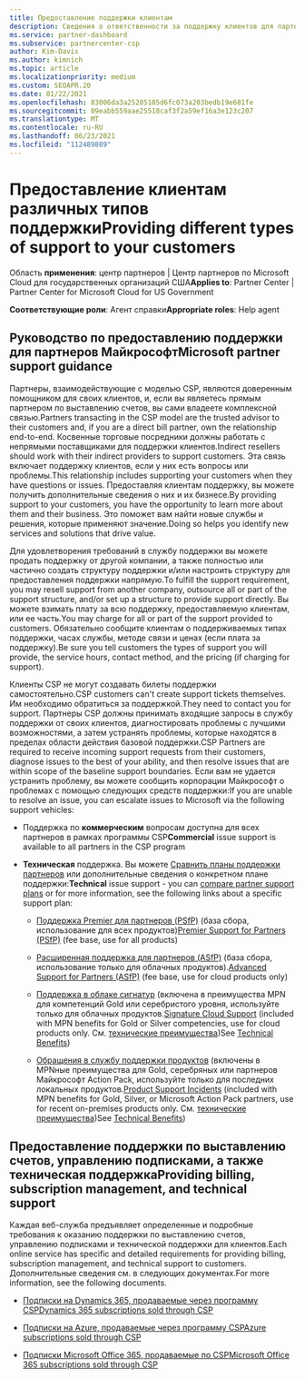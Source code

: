 ```yaml
---
title: Предоставление поддержки клиентам
description: Сведения о ответственности за поддержку клиентов для партнеров в программе CSP. Рассматривается поддержка выставления счетов, управления подписками и технических проблем.
ms.service: partner-dashboard
ms.subservice: partnercenter-csp
author: Kim-Davis
ms.author: kimnich
ms.topic: article
ms.localizationpriority: medium
ms.custom: SEOAPR.20
ms.date: 01/22/2021
ms.openlocfilehash: 83006da3a25285105d6fc073a203bedb19e681fe
ms.sourcegitcommit: 09eabb559aae25518caf3f2a59ef16a3e123c207
ms.translationtype: MT
ms.contentlocale: ru-RU
ms.lasthandoff: 06/23/2021
ms.locfileid: "112489889"
---
```

# <a name="providing-different-types-of-support-to-your-customers"></a><span data-ttu-id="261a1-104">Предоставление клиентам различных типов поддержки</span><span class="sxs-lookup"><span data-stu-id="261a1-104">Providing different types of support to your customers</span></span>

<span data-ttu-id="261a1-105">Область **применения**: центр партнеров | Центр партнеров по Microsoft Cloud для государственных организаций США</span><span class="sxs-lookup"><span data-stu-id="261a1-105">**Applies to**: Partner Center | Partner Center for Microsoft Cloud for US Government</span></span>

<span data-ttu-id="261a1-106">**Соответствующие роли**: Агент справки</span><span class="sxs-lookup"><span data-stu-id="261a1-106">**Appropriate roles**: Help agent</span></span>

## <a name="microsoft-partner-support-guidance"></a><span data-ttu-id="261a1-107">Руководство по предоставлению поддержки для партнеров Майкрософт</span><span class="sxs-lookup"><span data-stu-id="261a1-107">Microsoft partner support guidance</span></span>

<span data-ttu-id="261a1-108">Партнеры, взаимодействующие с моделью CSP, являются доверенным помощником для своих клиентов, и, если вы являетесь прямым партнером по выставлению счетов, вы сами владеете комплексной связью.</span><span class="sxs-lookup"><span data-stu-id="261a1-108">Partners transacting in the CSP model are the trusted advisor to their customers and, if you are a direct bill partner, own the relationship end-to-end.</span></span> <span data-ttu-id="261a1-109">Косвенные торговые посредники должны работать с непрямыми поставщиками для поддержки клиентов.</span><span class="sxs-lookup"><span data-stu-id="261a1-109">Indirect resellers should work with their indirect providers to support customers.</span></span> <span data-ttu-id="261a1-110">Эта связь включает поддержку клиентов, если у них есть вопросы или проблемы.</span><span class="sxs-lookup"><span data-stu-id="261a1-110">This relationship includes supporting your customers when they have questions or issues.</span></span> <span data-ttu-id="261a1-111">Предоставляя клиентам поддержку, вы можете получить дополнительные сведения о них и их бизнесе.</span><span class="sxs-lookup"><span data-stu-id="261a1-111">By providing support to your customers, you have the opportunity to learn more about them and their business.</span></span> <span data-ttu-id="261a1-112">Это поможет вам найти новые службы и решения, которые применяют значение.</span><span class="sxs-lookup"><span data-stu-id="261a1-112">Doing so helps you identify new services and solutions that drive value.</span></span>

<span data-ttu-id="261a1-113">Для удовлетворения требований в службу поддержки вы можете продать поддержку от другой компании, а также полностью или частично создать структуру поддержки и/или настроить структуру для предоставления поддержки напрямую.</span><span class="sxs-lookup"><span data-stu-id="261a1-113">To fulfill the support requirement, you may resell support from another company, outsource all or part of the support structure, and/or set up a structure to provide support directly.</span></span> <span data-ttu-id="261a1-114">Вы можете взимать плату за всю поддержку, предоставляемую клиентам, или ее часть.</span><span class="sxs-lookup"><span data-stu-id="261a1-114">You may charge for all or part of the support provided to customers.</span></span> <span data-ttu-id="261a1-115">Обязательно сообщите клиентам о поддерживаемых типах поддержки, часах службы, методе связи и ценах (если плата за поддержку).</span><span class="sxs-lookup"><span data-stu-id="261a1-115">Be sure you tell customers the types of support you will provide, the service hours, contact method, and the pricing (if charging for support).</span></span>

<span data-ttu-id="261a1-116">Клиенты CSP не могут создавать билеты поддержки самостоятельно.</span><span class="sxs-lookup"><span data-stu-id="261a1-116">CSP customers can't create support tickets themselves.</span></span> <span data-ttu-id="261a1-117">Им необходимо обратиться за поддержкой.</span><span class="sxs-lookup"><span data-stu-id="261a1-117">They need to contact you for support.</span></span> <span data-ttu-id="261a1-118">Партнеры CSP должны принимать входящие запросы в службу поддержки от своих клиентов, диагностировать проблемы с лучшими возможностями, а затем устранять проблемы, которые находятся в пределах области действия базовой поддержки.</span><span class="sxs-lookup"><span data-stu-id="261a1-118">CSP Partners are required to receive incoming support requests from their customers, diagnose issues to the best of your ability, and then resolve issues that are within scope of the baseline support boundaries.</span></span> <span data-ttu-id="261a1-119">Если вам не удается устранить проблему, вы можете сообщить корпорации Майкрософт о проблемах с помощью следующих средств поддержки:</span><span class="sxs-lookup"><span data-stu-id="261a1-119">If you are unable to resolve an issue, you can escalate issues to Microsoft via the following support vehicles:</span></span>

- <span data-ttu-id="261a1-120">Поддержка по **коммерческим** вопросам доступна для всех партнеров в рамках программы CSP</span><span class="sxs-lookup"><span data-stu-id="261a1-120">**Commercial** issue support is available to all partners in the CSP program</span></span>

- <span data-ttu-id="261a1-121">**Техническая** поддержка. Вы можете [Сравнить планы поддержки партнеров](https://partner.microsoft.com/support/partnersupport) или дополнительные сведения о конкретном плане поддержки:</span><span class="sxs-lookup"><span data-stu-id="261a1-121">**Technical** issue support - you can [compare partner support plans](https://partner.microsoft.com/support/partnersupport) or for more information, see the following links  about a specific support plan:</span></span>

  - <span data-ttu-id="261a1-122">[Поддержка Premier для партнеров (PSfP)](https://partner.microsoft.com/support/microsoft-services-premier-support) (база сбора, использование для всех продуктов)</span><span class="sxs-lookup"><span data-stu-id="261a1-122">[Premier Support for Partners (PSfP)](https://partner.microsoft.com/support/microsoft-services-premier-support) (fee base, use for all products)</span></span>

  - <span data-ttu-id="261a1-123">[Расширенная поддержка для партнеров (ASfP)](https://partner.microsoft.com/support/advanced-cloud-support) (база сбора, использование только для облачных продуктов).</span><span class="sxs-lookup"><span data-stu-id="261a1-123">[Advanced Support for Partners (ASfP)](https://partner.microsoft.com/support/advanced-cloud-support) (fee base, use for cloud products only)</span></span>

  - <span data-ttu-id="261a1-124">[Поддержка в облаке сигнатур](manage-your-partner-network-benefits.md) (включена в преимущества MPN для компетенций Gold или серебристого уровня, используйте только для облачных продуктов.</span><span class="sxs-lookup"><span data-stu-id="261a1-124">[Signature Cloud Support](manage-your-partner-network-benefits.md) (included with MPN benefits for Gold or Silver competencies, use for cloud products only.</span></span> <span data-ttu-id="261a1-125">См. [технические преимущества](mpn-benefits-technical-support.md))</span><span class="sxs-lookup"><span data-stu-id="261a1-125">See [Technical Benefits](mpn-benefits-technical-support.md))</span></span>

  - <span data-ttu-id="261a1-126">[Обращения в службу поддержки продуктов](manage-your-partner-network-benefits.md) (включены в MPNные преимущества для Gold, серебряных или партнеров Майкрософт Action Pack, используйте только для последних локальных продуктов.</span><span class="sxs-lookup"><span data-stu-id="261a1-126">[Product Support Incidents](manage-your-partner-network-benefits.md) (included with MPN benefits for Gold, Silver, or Microsoft Action Pack partners, use for recent on-premises products only.</span></span> <span data-ttu-id="261a1-127">См. [технические преимущества](mpn-benefits-technical-support.md))</span><span class="sxs-lookup"><span data-stu-id="261a1-127">See [Technical Benefits](mpn-benefits-technical-support.md))</span></span>

## <a name="providing-billing-subscription-management-and-technical-support"></a><span data-ttu-id="261a1-128">Предоставление поддержки по выставлению счетов, управлению подписками, а также техническая поддержка</span><span class="sxs-lookup"><span data-stu-id="261a1-128">Providing billing, subscription management, and technical support</span></span> 

<span data-ttu-id="261a1-129">Каждая веб-служба предъявляет определенные и подробные требования к оказанию поддержки по выставлению счетов, управлению подписками и технической поддержки для клиентов.</span><span class="sxs-lookup"><span data-stu-id="261a1-129">Each online service has specific and detailed requirements for providing billing, subscription management, and technical support to customers.</span></span> <span data-ttu-id="261a1-130">Дополнительные сведения см. в следующих документах.</span><span class="sxs-lookup"><span data-stu-id="261a1-130">For more information, see the following documents.</span></span>

- [<span data-ttu-id="261a1-131">Подписки на Dynamics 365, продаваемые через программу CSP</span><span class="sxs-lookup"><span data-stu-id="261a1-131">Dynamics 365 subscriptions sold through CSP</span></span>](https://www.microsoftpartnercommunity.com/t5/CSP/Microsoft-Partner-Support-Guidance/m-p/5262#M30)

- [<span data-ttu-id="261a1-132">Подписки на Azure, продаваемые через программу CSP</span><span class="sxs-lookup"><span data-stu-id="261a1-132">Azure subscriptions sold through CSP</span></span>](https://www.microsoftpartnercommunity.com/t5/CSP/Microsoft-Partner-Support-Guidance/m-p/5263#M31)

- [<span data-ttu-id="261a1-133">Подписки Microsoft Office 365, продаваемые по CSP</span><span class="sxs-lookup"><span data-stu-id="261a1-133">Microsoft Office 365 subscriptions sold through CSP</span></span>](https://www.microsoftpartnercommunity.com/t5/CSP/Microsoft-Partner-Support-Guidance/m-p/5264#M32)
